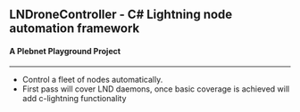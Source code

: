 ﻿## LNDroneController - C# Lightning node automation framework
#### A Plebnet Playground Project
---
- Control a fleet of nodes automatically. 
- First pass will cover LND daemons, once basic coverage is achieved will add c-lightning functionality
  